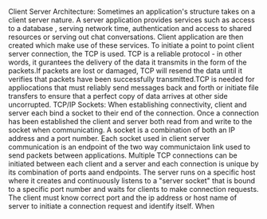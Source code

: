 Client Server Architecture:
  Sometimes an application's structure takes on a client server nature. A server application provides services such as access to a database
  , serving network time, authentication and access to shared resources or serving out chat conversations. Client application are then 
  created which make use of these services. 
  To initiate a point to point client server connection, the TCP is used. TCP is a reliable protocol - in other words, it gurantees the 
  delivery of the data it transmits in the form of the packets.If packets are lost or damaged, TCP will resend the data until it verifies 
  that packets have been successfully transmitted.TCP is needed for appliocations that must reliably send messages back and forth or 
  initiate file transfers to ensure that a perfect copy of data arrives at other side uncorrupted.
TCP/IP Sockets:
  When establishing connectivity, client and server each bind a socket to their end of the connection. Once a connection has been 
  established the client and server both read from and write to the socket when communicating.
  A socket is a combination of both an IP address and a port number. Each socket used in client server communication is an endpoint of 
  the two way communictaion link used to send packets between applications. Multiple TCP connections can be initiated between each client 
  and a server and each connection is unique by its combination of ports aand endpoints.
  The server runs on a specific host where it creates and continuously listens to a "server socket" that is bound to a specific port number
  and waits for clients to make connection requests. The client must know correct port and the ip address or host name of server to
  initiate a connection request and identify itself. When     
